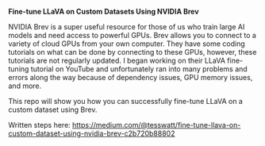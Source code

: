 **Fine-tune LLaVA on Custom Datasets Using NVIDIA Brev**

NVIDIA Brev is a super useful resource for those of us who train large AI models and need access to powerful GPUs. 
Brev allows you to connect to a variety of cloud GPUs from your own computer.
They have some coding tutorials on what can be done by connecting to these GPUs, however, these tutorials are not regularly updated.
I began working on their LLaVA fine-tuning tutorial on YouTube and unfortunately ran into many problems and errors along the way because of dependency issues, GPU memory issues, and more.

This repo will show you how you can successfully fine-tune LLaVA on a custom dataset using Brev.

Written steps here: https://medium.com/@tesswatt/fine-tune-llava-on-custom-dataset-using-nvidia-brev-c2b720b88802
